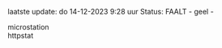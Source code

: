 laatste update: 
do 14-12-2023  9:28   uur 
Status: FAALT - geel - 
<div class="service Y">microstation</div><div class="service G">httpstat</div>